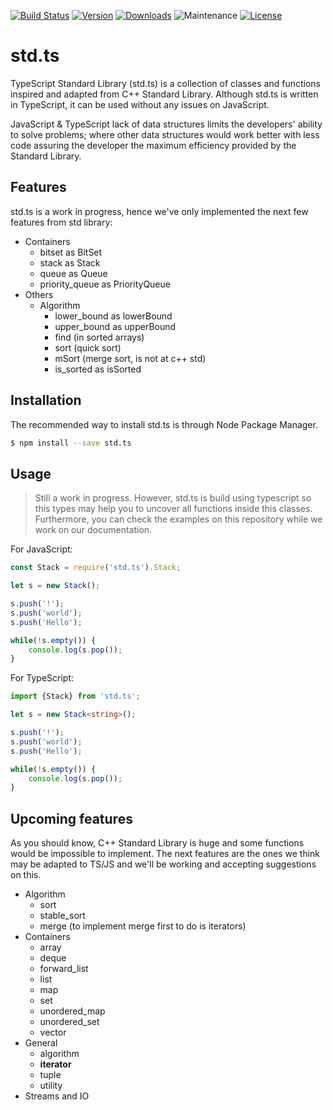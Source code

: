 [![Build Status][build-image]][build-url]
[![Version][npm-image]][npm-url]
[![Downloads][npm-downloads-image]][npm-url]
![Maintenance][maintain-image]
[![License][license-image]][license-url]

# std.ts
TypeScript Standard Library (std.ts) is a collection of classes and functions
inspired and adapted from C++ Standard Library. Although std.ts is written in
TypeScript, it can be used without any issues on JavaScript.

JavaScript & TypeScript lack of data structures limits the developers' ability
to solve problems; where other data structures would work better with less code
assuring the developer the maximum efficiency provided by the Standard Library.

## Features
std.ts is a work in progress, hence we've only implemented the next few 
features from std library:
- Containers
    - bitset as BitSet
    - stack as Stack
    - queue as Queue
    - priority_queue as PriorityQueue
- Others
    - Algorithm
        - lower_bound as lowerBound
        - upper_bound as upperBound
        - find (in sorted arrays)
        - sort (quick sort)
        - mSort (merge sort, is not at c++ std)
        - is_sorted as isSorted

## Installation
The recommended way to install std.ts is through Node Package Manager.

```bash
$ npm install --save std.ts 
```

## Usage
> Still a work in progress. However, std.ts is build using typescript so this 
types may help you to uncover all functions inside this classes.
Furthermore, you can check the examples on this repository while we work on 
our documentation.

For JavaScript:

```javascript
const Stack = require('std.ts').Stack;

let s = new Stack();

s.push('!');
s.push('world');
s.push('Hello');

while(!s.empty()) {
    console.log(s.pop());
}
```

For TypeScript:

```typescript
import {Stack} from 'std.ts';

let s = new Stack<string>();

s.push('!');
s.push('world');
s.push('Hello');

while(!s.empty()) {
    console.log(s.pop());
}
```

## Upcoming features
As you should know, C++ Standard Library is huge and some functions would be 
impossible to implement. The next features are the ones we think may be 
adapted to TS/JS and we'll be working and accepting suggestions on this.
- Algorithm
    - sort
    - stable_sort
    - merge (to implement merge first to do is iterators)
- Containers
    - array
    - deque
    - forward_list
    - list
    - map
    - set
    - unordered_map
    - unordered_set
    - vector
- General
    - algorithm
    - **iterator**
    - tuple
    - utility
- Streams and IO

[npm-image]: https://img.shields.io/npm/v/std.ts.svg
[npm-downloads-image]: https://img.shields.io/npm/dm/std.ts.svg
[npm-url]: https://www.npmjs.com/package/std.ts

[build-image]: https://img.shields.io/travis/tslovers/std.ts.svg
[build-url]: https://travis-ci.org/trslovers/std.ts

[license-image]: https://img.shields.io/github/license/tslovers/std.ts.svg
[license-url]: https://github.com/tslovers/std.ts/blob/master/LICENSE

[maintain-image]: https://img.shields.io/maintenance/yes/2018.svg
